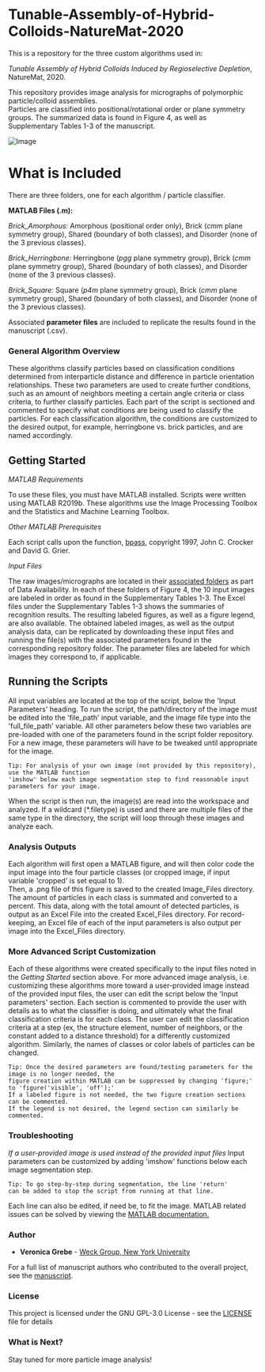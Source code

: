 # Tunable-Assembly-of-Hybrid-Colloids-NatureMat-2020
This is a repository for the three custom algorithms used in: 

*Tunable Assembly of Hybrid Colloids Induced by Regioselective Depletion*, NatureMat, 2020.  

This repository provides image analysis for micrographs of polymorphic particle/colloid assemblies.  
Particles are classified into positional/rotational order or plane symmetry groups.  The summarized data is found in Figure 4, as well as Supplementary Tables 1-3 of the manuscript.

![Image](PLACEHOLDER)
# What is Included #
There are three folders, one for each algorithm / particle classifier.


**MATLAB Files (.m):**

*Brick_Amorphous:* Amorphous (positional order only),  Brick (*cmm* plane symmetry group), Shared (boundary of both classes), and Disorder (none of the 3 previous classes).

*Brick_Herringbone:* Herringbone (*pgg* plane symmetry group), Brick (*cmm* plane symmetry group),  Shared (boundary of both classes), and Disorder (none of the 3 previous classes).

*Brick_Square:* Square (*p4m* plane symmetry group), Brick (*cmm* plane symmetry group),  Shared (boundary of both classes), and Disorder (none of the 3 previous classes).


Associated **parameter files** are included to replicate the results found in the manuscript (.csv).

### General Algorithm Overview
These algorithms classify particles based on classification conditions determined from interparticle distance and difference in particle orientation relationships. 
These two parameters are used to create further conditions, such as an amount of neighbors meeting a certain angle criteria or class criteria, to further classify particles.
Each part of the script is sectioned and commented to specify what conditions are being used to classify the particles.  For each classification algorithm,
the conditions are customized to the desired output, for example, herringbone vs. brick particles, and are named accordingly.

## Getting Started
*MATLAB Requirements*

To use these files, you must have MATLAB installed.  Scripts were written using MATLAB R2019b. These algorithms use the Image Processing Toolbox and the Statistics and Machine Learning Toolbox.

*Other MATLAB Prerequisites*

Each script calls upon the function, [bpass](http://www.physics.emory.edu/faculty/weeks/idl/kit/bpass.pro), copyright 1997, John C. Crocker and David G. Grier.

*Input Files*

The raw images/micrographs are located in their [associated folders](PLACEHOLDER) as part of Data Availability.
In each of these folders of Figure 4, the 10 input images are labeled in order as found in the Supplementary Tables 1-3. The Excel files under the Supplementary Tables 1-3 shows the summaries of recognition results. The resulting labeled figures, as well as a figure legend, are also available.
The obtained labeled images, as well as the output analysis data, can be replicated by downloading these input files and running the file(s) with the associated parameters found in the corresponding repository folder.  The parameter files are labeled for which images they correspond to, if applicable.

## Running the Scripts

All input variables are located at the top of the script, below the 'Input Parameters' heading. 
To run the script, the path/directory of the image must be edited into the 'file_path' input variable, and the image file type into the 'full_file_path' variable. 
All other parameters below these two variables are pre-loaded with one of the parameters found in the script folder repository.  For a new image, these parameters will have to be tweaked until appropriate for the image.
```
Tip: For analysis of your own image (not provided by this repository), use the MATLAB function
'imshow' below each image segmentation step to find reasonable input parameters for your image.
```
When the script is then run, the image(s) are read into the workspace and analyzed.  If a wildcard (*.filetype) is used and there are multiple files of the same type in the directory, the script will loop through these images and analyze each.


### Analysis Outputs
Each algorithm will first open a MATLAB figure, and will then color code the input image into the four particle classes (or cropped image, if input variable 'cropped' is set equal to 1).  
Then, a .png file of this figure is saved to the created Image_Files directory.  The amount of particles in each class is summated and converted to a percent. 
This data, along with the total amount of detected particles, is output as an Excel File into the created Excel_Files directory.
For record-keeping, an Excel file of each of the input parameters is also output per image into the Excel_Files directory.


### More Advanced Script Customization 

Each of these algorithms were created specifically to the input files noted in the *Getting Started* section above.  For more advanced image analysis, 
i.e. customizing these algorithms more toward a user-provided image instead of the provided input files, the user can edit the script
below the 'Input parameters' section.   Each section is commented to provide the user with details as to what the classifier is doing, 
and ultimately what the final classification criteria is for each class.  The user can edit the classification criteria at a step (ex, the structure element, number of neighbors, or the constant 
added to a distance threshold) for a differently customized algorithm.  Similarly, the names of classes or color labels of particles can be changed.
```
Tip: Once the desired parameters are found/testing parameters for the image is no longer needed, the 
figure creation within MATLAB can be suppressed by changing 'figure;' to 'figure('visible', 'off');'
If a labeled figure is not needed, the two figure creation sections can be commented.
If the legend is not desired, the legend section can similarly be commented.
```


### Troubleshooting
*If a user-provided image is used instead of the provided input files*
Input parameters can be customized  by adding 'imshow' functions below each image segmentation step.
```
Tip: To go step-by-step during segmentation, the line 'return'
can be added to stop the script from running at that line. 
```
Each line can also be edited, if need be, to fit the image.
MATLAB related issues can be solved by viewing the [MATLAB documentation.](https://www.mathworks.com/help/index.html)

### Author

* **Veronica Grebe** - [Weck Group, New York University](http://weckresearch.com/home)

For a full list of manuscript authors who contributed to the overall project, see the [manuscript](PLACEHOLDER).

### License

This project is licensed under the GNU GPL-3.0 License - see the [LICENSE](LICENSE) file for details

### What is Next?
Stay tuned for more particle image analysis!

